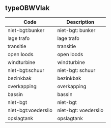 ## typeOBWVlak				
				
|	Code	|	Description	|
|	---	|	---	|
|	niet-bgt:bunker	|	niet-bgt: bunker	|
|	lage trafo	|	lage trafo	|
|	transitie	|	transitie	|
|	open loods	|	open loods	|
|	windturbine	|	windturbine	|
|	niet-bgt:schuur	|	niet-bgt: schuur	|
|	bezinkbak	|	bezinkbak	|
|	overkapping	|	overkapping	|
|	bassin	|	bassin	|
|	niet-bgt	|	niet-bgt	|
|	niet-bgt:voedersilo	|	niet-bgt: voedersilo	|
|	opslagtank	|	opslagtank	|
